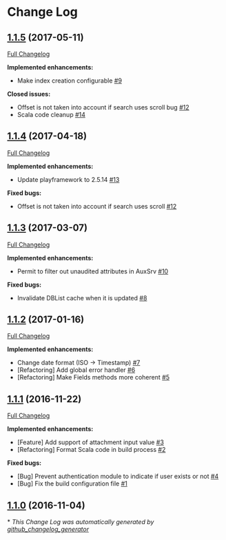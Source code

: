 # Change Log

## [1.1.5](https://github.com/CERT-BDF/elastic4play/tree/1.1.4) (2017-05-11)

[Full Changelog](https://github.com/CERT-BDF/elastic4play/compare/1.1.4...1.1.5)

**Implemented enhancements:**

- Make index creation configurable [\#9](https://github.com/CERT-BDF/elastic4play/issues/9)

**Closed issues:**

- Offset is not taken into account if search uses scroll bug [\#12](https://github.com/CERT-BDF/elastic4play/issues/12)
- Scala code cleanup [\#14](https://github.com/CERT-BDF/elastic4play/issues/14)

## [1.1.4](https://github.com/CERT-BDF/elastic4play/tree/1.1.4) (2017-04-18)
[Full Changelog](https://github.com/CERT-BDF/elastic4play/compare/1.1.3...1.1.4)

**Implemented enhancements:**

- Update playframework to 2.5.14 [\#13](https://github.com/CERT-BDF/elastic4play/issues/13)

**Fixed bugs:**

- Offset is not taken into account if search uses scroll [\#12](https://github.com/CERT-BDF/elastic4play/issues/12)

## [1.1.3](https://github.com/CERT-BDF/elastic4play/tree/1.1.3) (2017-03-07)
[Full Changelog](https://github.com/CERT-BDF/elastic4play/compare/1.1.2...1.1.3)

**Implemented enhancements:**

- Permit to filter out unaudited attributes in AuxSrv [\#10](https://github.com/CERT-BDF/elastic4play/issues/10)

**Fixed bugs:**

- Invalidate DBList cache when it is updated [\#8](https://github.com/CERT-BDF/elastic4play/issues/8)

## [1.1.2](https://github.com/CERT-BDF/elastic4play/tree/1.1.2) (2017-01-16)
[Full Changelog](https://github.com/CERT-BDF/elastic4play/compare/1.1.1...1.1.2)

**Implemented enhancements:**

- Change date format \(ISO -\> Timestamp\) [\#7](https://github.com/CERT-BDF/elastic4play/issues/7)
- \[Refactoring\] Add global error handler [\#6](https://github.com/CERT-BDF/elastic4play/issues/6)
- \[Refactoring\] Make Fields methods more coherent [\#5](https://github.com/CERT-BDF/elastic4play/issues/5)

## [1.1.1](https://github.com/CERT-BDF/elastic4play/tree/1.1.1) (2016-11-22)
[Full Changelog](https://github.com/CERT-BDF/elastic4play/compare/1.1.0...1.1.1)

**Implemented enhancements:**

- \[Feature\] Add support of attachment input value [\#3](https://github.com/CERT-BDF/elastic4play/issues/3)
- \[Refactoring\] Format Scala code in build process [\#2](https://github.com/CERT-BDF/elastic4play/issues/2)

**Fixed bugs:**

- \[Bug\] Prevent authentication module to indicate if user exists or not [\#4](https://github.com/CERT-BDF/elastic4play/issues/4)
- \[Bug\] Fix the build configuration file [\#1](https://github.com/CERT-BDF/elastic4play/issues/1)

## [1.1.0](https://github.com/CERT-BDF/elastic4play/tree/1.1.0) (2016-11-04)


\* *This Change Log was automatically generated by [github_changelog_generator](https://github.com/skywinder/Github-Changelog-Generator)*